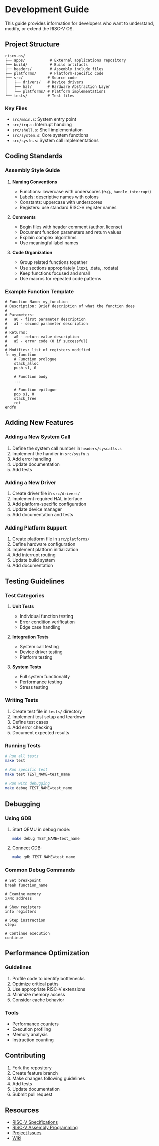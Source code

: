 # Development Guide

This guide provides information for developers who want to understand, modify, or extend the RISC-V OS.

## Project Structure

```
riscv-os/
├── apps/           # External applications repository
├── build/          # Build artifacts
├── headers/        # Assembly include files
├── platforms/      # Platform-specific code
├── src/           # Source code
│   ├── drivers/   # Device drivers
│   ├── hal/       # Hardware Abstraction Layer
│   └── platforms/ # Platform implementations
└── tests/         # Test files
```

### Key Files

- `src/main.s`: System entry point
- `src/irq.s`: Interrupt handling
- `src/shell.s`: Shell implementation
- `src/system.s`: Core system functions
- `src/sysfn.s`: System call implementations

## Coding Standards

### Assembly Style Guide

1. **Naming Conventions**
   - Functions: lowercase with underscores (e.g., `handle_interrupt`)
   - Labels: descriptive names with colons
   - Constants: uppercase with underscores
   - Registers: use standard RISC-V register names

2. **Comments**
   - Begin files with header comment (author, license)
   - Document function parameters and return values
   - Explain complex algorithms
   - Use meaningful label names

3. **Code Organization**
   - Group related functions together
   - Use sections appropriately (.text, .data, .rodata)
   - Keep functions focused and small
   - Use macros for repeated code patterns

### Example Function Template

```assembly
# Function Name: my_function
# Description: Brief description of what the function does
#
# Parameters:
#   a0 - first parameter description
#   a1 - second parameter description
#
# Returns:
#   a0 - return value description
#   a5 - error code (0 if successful)
#
# Modifies: list of registers modified
fn my_function
    # Function prologue
    stack_alloc
    push s1, 0
    
    # Function body
    ...
    
    # Function epilogue
    pop s1, 0
    stack_free
    ret
endfn
```

## Adding New Features

### Adding a New System Call

1. Define the system call number in `headers/syscalls.s`
2. Implement the handler in `src/sysfn.s`
3. Add error handling
4. Update documentation
5. Add tests

### Adding a New Driver

1. Create driver file in `src/drivers/`
2. Implement required HAL interface
3. Add platform-specific configuration
4. Update device manager
5. Add documentation and tests

### Adding Platform Support

1. Create platform file in `src/platforms/`
2. Define hardware configuration
3. Implement platform initialization
4. Add interrupt routing
5. Update build system
6. Add documentation

## Testing Guidelines

### Test Categories

1. **Unit Tests**
   - Individual function testing
   - Error condition verification
   - Edge case handling

2. **Integration Tests**
   - System call testing
   - Device driver testing
   - Platform testing

3. **System Tests**
   - Full system functionality
   - Performance testing
   - Stress testing

### Writing Tests

1. Create test file in `tests/` directory
2. Implement test setup and teardown
3. Define test cases
4. Add error checking
5. Document expected results

### Running Tests

```bash
# Run all tests
make test

# Run specific test
make test TEST_NAME=test_name

# Run with debugging
make debug TEST_NAME=test_name
```

## Debugging

### Using GDB

1. Start QEMU in debug mode:
   ```bash
   make debug TEST_NAME=test_name
   ```

2. Connect GDB:
   ```bash
   make gdb TEST_NAME=test_name
   ```

### Common Debug Commands

```gdb
# Set breakpoint
break function_name

# Examine memory
x/Nx address

# Show registers
info registers

# Step instruction
stepi

# Continue execution
continue
```

## Performance Optimization

### Guidelines

1. Profile code to identify bottlenecks
2. Optimize critical paths
3. Use appropriate RISC-V extensions
4. Minimize memory access
5. Consider cache behavior

### Tools

- Performance counters
- Execution profiling
- Memory analysis
- Instruction counting

## Contributing

1. Fork the repository
2. Create feature branch
3. Make changes following guidelines
4. Add tests
5. Update documentation
6. Submit pull request

## Resources

- [RISC-V Specifications](https://riscv.org/specifications/)
- [RISC-V Assembly Programming](https://riscv-programming.org/book/riscv-book.html)
- [Project Issues](https://github.com/ddrcode/riscv-os/issues)
- [Wiki](https://github.com/ddrcode/riscv-os/wiki)
